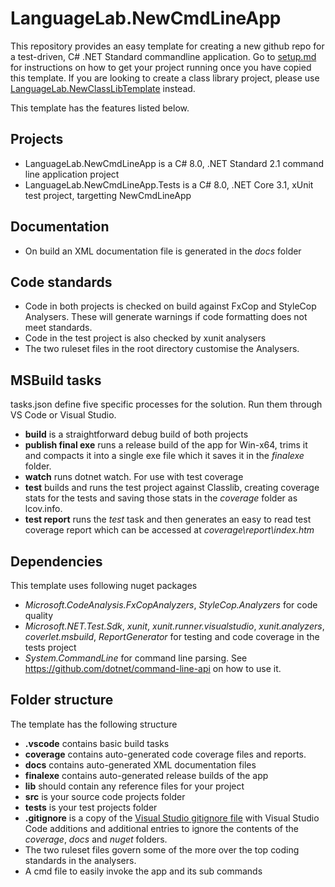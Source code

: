 # LanguageLab.NewCmdLineApp
This repository provides an easy template for creating a new github repo for a test-driven, C# .NET Standard commandline application. 
Go to [setup.md](SETUP.md) for instructions on how to get your project running once you have copied this template.
If you are looking to create a class library project, please use [LanguageLab.NewClassLibTemplate](https://github.com/mahardan-oup/LanguageLab.NewClassLibTemplate) instead.

This template has the features listed below. 

## Projects
- LanguageLab.NewCmdLineApp is a C# 8.0, .NET Standard 2.1 command line application project
- LanguageLab.NewCmdLineApp.Tests is a C# 8.0, .NET Core 3.1, xUnit test project, targetting NewCmdLineApp

## Documentation
- On build an XML documentation file is generated in the *docs* folder

## Code standards
- Code in both projects is checked on build against FxCop and StyleCop Analysers. These will generate warnings if code formatting does not meet standards.
- Code in the test project is also checked by xunit analysers
- The two ruleset files in the root directory customise the Analysers.

## MSBuild tasks
tasks.json define five specific processes for the solution. Run them through VS Code or Visual Studio.
-  **build** is a straightforward debug build of both projects
-  **publish final exe** runs a release build of the app for Win-x64, trims it and compacts it into a single exe file which it saves it in the *finalexe* folder.  
- **watch** runs dotnet watch. For use with test coverage
- **test** builds and runs the test project against Classlib, creating coverage stats for the tests and saving those stats in the *coverage* folder as lcov.info.
- **test report** runs the *test* task and then generates an easy to read test coverage report which can be accessed at *coverage\report\index.htm*

## Dependencies
This template uses following nuget packages
- *Microsoft.CodeAnalysis.FxCopAnalyzers*, *StyleCop.Analyzers* for code quality
- *Microsoft.NET.Test.Sdk*, *xunit*, *xunit.runner.visualstudio*, *xunit.analyzers*, *coverlet.msbuild*, *ReportGenerator*  for testing and code coverage in the tests project
- *System.CommandLine* for command line parsing. See https://github.com/dotnet/command-line-api on how to use it.

## Folder structure
The template has the following structure
- **.vscode** contains basic build tasks
- **coverage** contains auto-generated code coverage files and reports. 
- **docs** contains auto-generated XML documentation files
- **finalexe** contains auto-generated release builds of the app
- **lib** should contain any reference files for your project
- **src** is your source code projects folder
- **tests** is your test projects folder
- **.gitignore** is a copy of the [Visual Studio gitignore file](https://github.com/github/gitignore/blob/master/VisualStudio.gitignore) with Visual Studio Code additions and additional entries to ignore the contents of the *coverage*, *docs* and *nuget* folders.
- The two ruleset files govern some of the more over the top coding standards in the analysers. 
- A cmd file to easily invoke the app and its sub commands